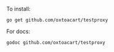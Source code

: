 To install:

`go get github.com/oxtoacart/testproxy`

For docs:

`godoc github.com/oxtoacart/testproxy`
